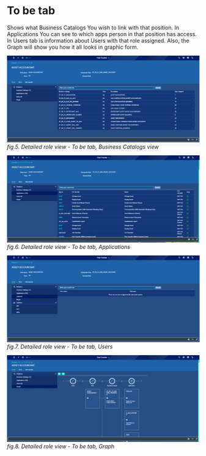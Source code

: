 # To be tab 

Shows what Business Catalogs You wish to link with that position. In Applications You can see to which apps person in that position has access. In Users tab is information about Users with that role assigned. Also, the Graph will show you how it all looks in graphic form. 

![](../res/detailed_role_view_to_be.png)
*fig.5. Detailed role view - To be tab, Business Catalogs view*

![](../res/detailed_role_view_to_be_apps.png)
*fig.6. Detailed role view - To be tab, Applications*

![](../res/detailed_role_view_to_be_users.png)
*fig.7. Detailed role view - To be tab, Users*

![](../res/detailed_role_view_graph.png)
*fig.8. Detailed role view - To be tab, Graph*
